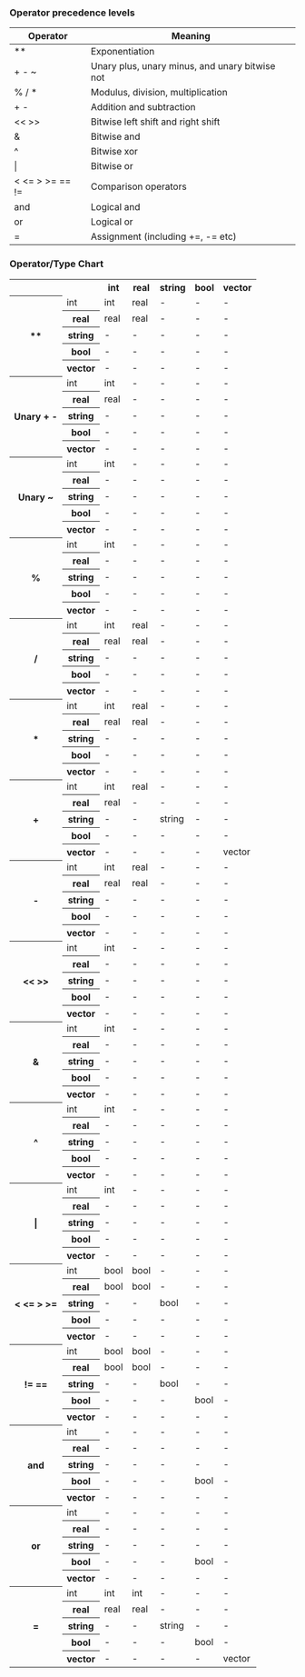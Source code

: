 ### Operator precedence levels

Operator           | Meaning
-------------------|---------
**                 | Exponentiation
+ - ~              | Unary plus, unary minus, and unary bitwise not
% / *              | Modulus, division, multiplication
+ -                | Addition and subtraction
<< >>              | Bitwise left shift and right shift
&                  | Bitwise and
^                  | Bitwise xor
&#124;             | Bitwise or
< <= > >= == !=    | Comparison operators
and                | Logical and
or                 | Logical or
=                  | Assignment (including +=, -= etc)

### Operator/Type Chart



<table>
<tr><th>&nbsp;</th><th>&nbsp;</th><th>int</th><th>real</th><th>string</th><th>bool</th><th>vector</th></tr>
<tr><th rowspan="5">**</th><td>int</td><td>int</td><td>real</td><td>-</td><td>-</td><td>-</td></tr>
<tr><th>real</th><td>real</td><td>real</td><td>-</td><td>-</td><td>-</td></tr>
<tr><th>string</th><td>-</td><td>-</td><td>-</td><td>-</td><td>-</td></tr>
<tr><th>bool</th><td>-</td><td>-</td><td>-</td><td>-</td><td>-</td></tr>
<tr><th>vector</th><td>-</td><td>-</td><td>-</td><td>-</td><td>-</td></tr>
<tr><th rowspan="5">Unary + -</th><td>int</td><td>int</td><td>-</td><td>-</td><td>-</td><td>-</td></tr>
<tr><th>real</th><td>real</td><td>-</td><td>-</td><td>-</td><td>-</td></tr>
<tr><th>string</th><td>-</td><td>-</td><td>-</td><td>-</td><td>-</td></tr>
<tr><th>bool</th><td>-</td><td>-</td><td>-</td><td>-</td><td>-</td></tr>
<tr><th>vector</th><td>-</td><td>-</td><td>-</td><td>-</td><td>-</td></tr>
<tr><th rowspan="5">Unary ~</th><td>int</td><td>int</td><td>-</td><td>-</td><td>-</td><td>-</td></tr>
<tr><th>real</th><td>-</td><td>-</td><td>-</td><td>-</td><td>-</td></tr>
<tr><th>string</th><td>-</td><td>-</td><td>-</td><td>-</td><td>-</td></tr>
<tr><th>bool</th><td>-</td><td>-</td><td>-</td><td>-</td><td>-</td></tr>
<tr><th>vector</th><td>-</td><td>-</td><td>-</td><td>-</td><td>-</td></tr>
<tr><th rowspan="5">%</th><td>int</td><td>int</td><td>-</td><td>-</td><td>-</td><td>-</td></tr>
<tr><th>real</th><td>-</td><td>-</td><td>-</td><td>-</td><td>-</td></tr>
<tr><th>string</th><td>-</td><td>-</td><td>-</td><td>-</td><td>-</td></tr>
<tr><th>bool</th><td>-</td><td>-</td><td>-</td><td>-</td><td>-</td></tr>
<tr><th>vector</th><td>-</td><td>-</td><td>-</td><td>-</td><td>-</td></tr>
<tr><th rowspan="5">/</th><td>int</td><td>int</td><td>real</td><td>-</td><td>-</td><td>-</td></tr>
<tr><th>real</th><td>real</td><td>real</td><td>-</td><td>-</td><td>-</td></tr>
<tr><th>string</th><td>-</td><td>-</td><td>-</td><td>-</td><td>-</td></tr>
<tr><th>bool</th><td>-</td><td>-</td><td>-</td><td>-</td><td>-</td></tr>
<tr><th>vector</th><td>-</td><td>-</td><td>-</td><td>-</td><td>-</td></tr>
<tr><th rowspan="5">*</th><td>int</td><td>int</td><td>real</td><td>-</td><td>-</td><td>-</td></tr>
<tr><th>real</th><td>real</td><td>real</td><td>-</td><td>-</td><td>-</td></tr>
<tr><th>string</th><td>-</td><td>-</td><td>-</td><td>-</td><td>-</td></tr>
<tr><th>bool</th><td>-</td><td>-</td><td>-</td><td>-</td><td>-</td></tr>
<tr><th>vector</th><td>-</td><td>-</td><td>-</td><td>-</td><td>-</td></tr>
<tr><th rowspan="5">+</th><td>int</td><td>int</td><td>real</td><td>-</td><td>-</td><td>-</td></tr>
<tr><th>real</th><td>real</td><td>-</td><td>-</td><td>-</td><td>-</td></tr>
<tr><th>string</th><td>-</td><td>-</td><td>string</td><td>-</td><td>-</td></tr>
<tr><th>bool</th><td>-</td><td>-</td><td>-</td><td>-</td><td>-</td></tr>
<tr><th>vector</th><td>-</td><td>-</td><td>-</td><td>-</td><td>vector</td></tr>
<tr><th rowspan="5">-</th><td>int</td><td>int</td><td>real</td><td>-</td><td>-</td><td>-</td></tr>
<tr><th>real</th><td>real</td><td>real</td><td>-</td><td>-</td><td>-</td></tr>
<tr><th>string</th><td>-</td><td>-</td><td>-</td><td>-</td><td>-</td></tr>
<tr><th>bool</th><td>-</td><td>-</td><td>-</td><td>-</td><td>-</td></tr>
<tr><th>vector</th><td>-</td><td>-</td><td>-</td><td>-</td><td>-</td></tr>
<tr><th rowspan="5">&lt;&lt; &gt;&gt;</th><td>int</td><td>int</td><td>-</td><td>-</td><td>-</td><td>-</td></tr>
<tr><th>real</th><td>-</td><td>-</td><td>-</td><td>-</td><td>-</td></tr>
<tr><th>string</th><td>-</td><td>-</td><td>-</td><td>-</td><td>-</td></tr>
<tr><th>bool</th><td>-</td><td>-</td><td>-</td><td>-</td><td>-</td></tr>
<tr><th>vector</th><td>-</td><td>-</td><td>-</td><td>-</td><td>-</td></tr>
<tr><th rowspan="5">&amp;</th><td>int</td><td>int</td><td>-</td><td>-</td><td>-</td><td>-</td></tr>
<tr><th>real</th><td>-</td><td>-</td><td>-</td><td>-</td><td>-</td></tr>
<tr><th>string</th><td>-</td><td>-</td><td>-</td><td>-</td><td>-</td></tr>
<tr><th>bool</th><td>-</td><td>-</td><td>-</td><td>-</td><td>-</td></tr>
<tr><th>vector</th><td>-</td><td>-</td><td>-</td><td>-</td><td>-</td></tr>
<tr><th rowspan="5">^</th><td>int</td><td>int</td><td>-</td><td>-</td><td>-</td><td>-</td></tr>
<tr><th>real</th><td>-</td><td>-</td><td>-</td><td>-</td><td>-</td></tr>
<tr><th>string</th><td>-</td><td>-</td><td>-</td><td>-</td><td>-</td></tr>
<tr><th>bool</th><td>-</td><td>-</td><td>-</td><td>-</td><td>-</td></tr>
<tr><th>vector</th><td>-</td><td>-</td><td>-</td><td>-</td><td>-</td></tr>
<tr><th rowspan="5">|</th><td>int</td><td>int</td><td>-</td><td>-</td><td>-</td><td>-</td></tr>
<tr><th>real</th><td>-</td><td>-</td><td>-</td><td>-</td><td>-</td></tr>
<tr><th>string</th><td>-</td><td>-</td><td>-</td><td>-</td><td>-</td></tr>
<tr><th>bool</th><td>-</td><td>-</td><td>-</td><td>-</td><td>-</td></tr>
<tr><th>vector</th><td>-</td><td>-</td><td>-</td><td>-</td><td>-</td></tr>
<tr><th rowspan="5">&lt; &lt;= &gt; &gt;=</th><td>int</td><td>bool</td><td>bool</td><td>-</td><td>-</td><td>-</td></tr>
<tr><th>real</th><td>bool</td><td>bool</td><td>-</td><td>-</td><td>-</td></tr>
<tr><th>string</th><td>-</td><td>-</td><td>bool</td><td>-</td><td>-</td></tr>
<tr><th>bool</th><td>-</td><td>-</td><td>-</td><td>-</td><td>-</td></tr>
<tr><th>vector</th><td>-</td><td>-</td><td>-</td><td>-</td><td>-</td></tr>
<tr><th rowspan="5">!= ==</th><td>int</td><td>bool</td><td>bool</td><td>-</td><td>-</td><td>-</td></tr>
<tr><th>real</th><td>bool</td><td>bool</td><td>-</td><td>-</td><td>-</td></tr>
<tr><th>string</th><td>-</td><td>-</td><td>bool</td><td>-</td><td>-</td></tr>
<tr><th>bool</th><td>-</td><td>-</td><td>-</td><td>bool</td><td>-</td></tr>
<tr><th>vector</th><td>-</td><td>-</td><td>-</td><td>-</td><td>-</td></tr>
<tr><th rowspan="5">and</th><td>int</td><td>-</td><td>-</td><td>-</td><td>-</td><td>-</td></tr>
<tr><th>real</th><td>-</td><td>-</td><td>-</td><td>-</td><td>-</td></tr>
<tr><th>string</th><td>-</td><td>-</td><td>-</td><td>-</td><td>-</td></tr>
<tr><th>bool</th><td>-</td><td>-</td><td>-</td><td>bool</td><td>-</td></tr>
<tr><th>vector</th><td>-</td><td>-</td><td>-</td><td>-</td><td>-</td></tr>
<tr><th rowspan="5">or</th><td>int</td><td>-</td><td>-</td><td>-</td><td>-</td><td>-</td></tr>
<tr><th>real</th><td>-</td><td>-</td><td>-</td><td>-</td><td>-</td></tr>
<tr><th>string</th><td>-</td><td>-</td><td>-</td><td>-</td><td>-</td></tr>
<tr><th>bool</th><td>-</td><td>-</td><td>-</td><td>bool</td><td>-</td></tr>
<tr><th>vector</th><td>-</td><td>-</td><td>-</td><td>-</td><td>-</td></tr>
<tr><th rowspan="5">=</th><td>int</td><td>int</td><td>int</td><td>-</td><td>-</td><td>-</td></tr>
<tr><th>real</th><td>real</td><td>real</td><td>-</td><td>-</td><td>-</td></tr>
<tr><th>string</th><td>-</td><td>-</td><td>string</td><td>-</td><td>-</td></tr>
<tr><th>bool</th><td>-</td><td>-</td><td>-</td><td>bool</td><td>-</td></tr>
<tr><th>vector</th><td>-</td><td>-</td><td>-</td><td>-</td><td>vector</td></tr>
</table>




